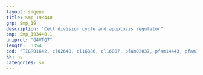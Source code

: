 ```yaml
---
layout: smgene
title: Smp_193440
grp: Smp_19
description: "Cell division cycle and apoptosis regulator"
smp: Smp_193440.1
uniprot: "G4VTQ7"
length:  3354
cdd: "TIGR01642, cl02640, cl16886, cl16887, pfam02037, pfam14443, pfam14444, smart00513"
kk: ns
categories: sm
---
```

